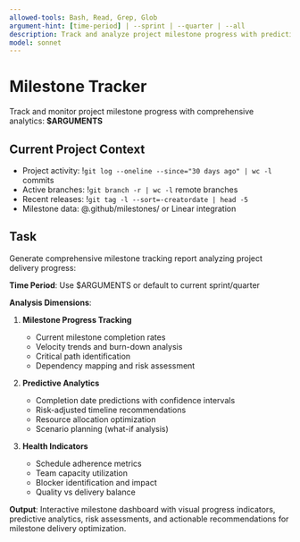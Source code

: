 ```yaml
---
allowed-tools: Bash, Read, Grep, Glob
argument-hint: [time-period] | --sprint | --quarter | --all
description: Track and analyze project milestone progress with predictive analytics
model: sonnet
---
```


# Milestone Tracker

Track and monitor project milestone progress with comprehensive analytics: **$ARGUMENTS**

## Current Project Context

- Project activity: !`git log --oneline --since="30 days ago" | wc -l` commits
- Active branches: !`git branch -r | wc -l` remote branches
- Recent releases: !`git tag -l --sort=-creatordate | head -5`
- Milestone data: @.github/milestones/ or Linear integration

## Task

Generate comprehensive milestone tracking report analyzing project delivery progress:

**Time Period**: Use $ARGUMENTS or default to current sprint/quarter

**Analysis Dimensions**:
1. **Milestone Progress Tracking**
   - Current milestone completion rates
   - Velocity trends and burn-down analysis
   - Critical path identification
   - Dependency mapping and risk assessment

2. **Predictive Analytics**
   - Completion date predictions with confidence intervals
   - Risk-adjusted timeline recommendations
   - Resource allocation optimization
   - Scenario planning (what-if analysis)

3. **Health Indicators**
   - Schedule adherence metrics
   - Team capacity utilization
   - Blocker identification and impact
   - Quality vs delivery balance

**Output**: Interactive milestone dashboard with visual progress indicators, predictive analytics, risk assessments, and actionable recommendations for milestone delivery optimization.
